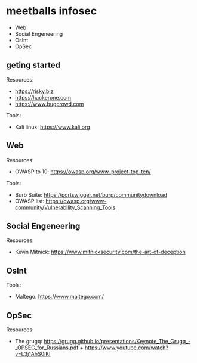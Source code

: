 # meetballs infosec

   - Web
   - Social Engeneering
   - OsInt
   - OpSec

## geting started
Resources:

   - https://risky.biz
   - https://hackerone.com
   - https://www.bugcrowd.com

Tools:

   - Kali linux: https://www.kali.org

## Web
Resources:

   - OWASP to 10: https://owasp.org/www-project-top-ten/

Tools:

   - Burb Suite: https://portswigger.net/burp/communitydownload
   - OWASP list: https://owasp.org/www-community/Vulnerability_Scanning_Tools

## Social Engeneering
Resources:

  - Kevin Mitnick: https://www.mitnicksecurity.com/the-art-of-deception

## OsInt
Tools:

  - Maltego: https://www.maltego.com/

## OpSec
Resources:

  - The grugq: https://grugq.github.io/presentations/Keynote_The_Grugq_-_OPSEC_for_Russians.pdf + https://www.youtube.com/watch?v=L3j1AhS0iKI
  
